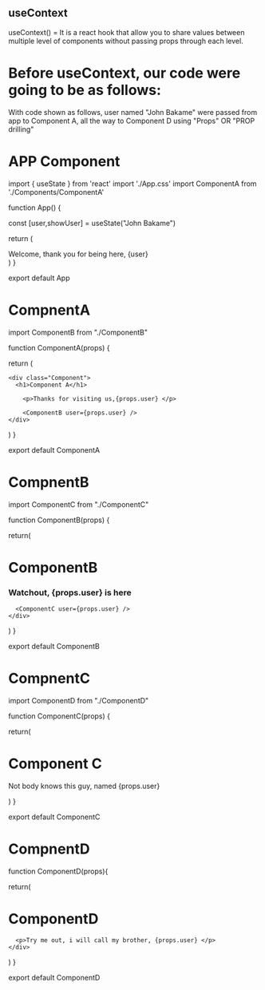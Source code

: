 
## useContext
useContext() = It is a react hook that allow you to share values between multiple level of components
without passing props through each level.

# Before useContext, our code were going to be as follows:

With code shown as follows, user named "John Bakame" were passed from app to Component A, all the way to Component D using "Props" OR "PROP drilling"

# APP Component

import { useState } from 'react'
import './App.css'
import ComponentA from './Components/ComponentA'


function App() {

  const [user,showUser] = useState("John Bakame")

  return (
    <div>
      Welcome, thank you for being here,  {user}
      <ComponentA user={user}/>
    </div>
  )
}

export default App

# CompnentA

import ComponentB from "./ComponentB"

function ComponentA(props) {

  return (

    <div class="Component">
      <h1>Component A</h1>

        <p>Thanks for visiting us,{props.user} </p>

        <ComponentB user={props.user} />
    </div>
  )
}

export default ComponentA


# CompnentB
import ComponentC from "./ComponentC"

function ComponentB(props) {

  return(
    <div className="Component">
      <h1>ComponentB</h1>
      <h3>Watchout, {props.user} is here</h3>

      <ComponentC user={props.user} />
    </div>

  )
}

export default ComponentB

# CompnentC
import ComponentD from "./ComponentD"

function ComponentC(props) {

  return(
    <div className="Component">
      <h1>Component C</h1>
      <p>Not body knows this guy, named {props.user} </p>
      <ComponentD user={props.user} />
    </div>
  )
}

export default ComponentC

# CompnentD
function ComponentD(props){

  return(
    <div className="Component">
      <h1>ComponentD</h1>

      <p>Try me out, i will call my brother, {props.user} </p>
    </div>
  )
}

export default ComponentD




